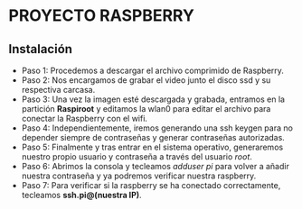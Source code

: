 # PROYECTO RASPBERRY
## Instalación
* Paso 1: Procedemos a descargar el archivo comprimido de Raspberry.
* Paso 2: Nos encargamos de grabar el video junto el disco ssd y su respectiva carcasa.
* Paso 3: Una vez la imagen esté descargada y grabada, entramos en la partición **Raspiroot** y editamos la wlan0 para editar el archivo para conectar la Raspberry con el wifi.
* Paso 4: Independientemente, iremos generando una ssh keygen para no depender siempre de contraseñas y generar contraseñas autorizadas.
* Paso 5: Finalmente y tras entrar en el sistema operativo, generaremos nuestro propio usuario y contraseña a través del usuario _root_.
* Paso 6: Abrimos la consola y tecleamos _adduser pi_ para volver a añadir nuestra contraseña y ya podremos verificar nuestra raspberry.
* Paso 7: Para verificar si la raspberry se ha conectado correctamente, tecleamos **ssh.pi@(nuestra IP)**.

